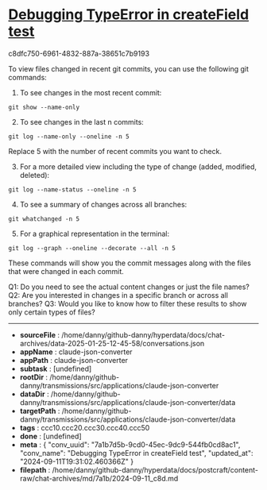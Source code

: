 # [Debugging TypeError in createField test](https://claude.ai/chat/7a1b7d5b-9cd0-45ec-9dc9-544fb0cd8ac1)

c8dfc750-6961-4832-887a-38651c7b9193

 To view files changed in recent git commits, you can use the following git commands:

1. To see changes in the most recent commit:

```
git show --name-only
```

2. To see changes in the last n commits:

```
git log --name-only --oneline -n 5
```

Replace 5 with the number of recent commits you want to check.

3. For a more detailed view including the type of change (added, modified, deleted):

```
git log --name-status --oneline -n 5
```

4. To see a summary of changes across all branches:

```
git whatchanged -n 5
```

5. For a graphical representation in the terminal:

```
git log --graph --oneline --decorate --all -n 5
```

These commands will show you the commit messages along with the files that were changed in each commit.

Q1: Do you need to see the actual content changes or just the file names?
Q2: Are you interested in changes in a specific branch or across all branches?
Q3: Would you like to know how to filter these results to show only certain types of files?

---

* **sourceFile** : /home/danny/github-danny/hyperdata/docs/chat-archives/data-2025-01-25-12-45-58/conversations.json
* **appName** : claude-json-converter
* **appPath** : claude-json-converter
* **subtask** : [undefined]
* **rootDir** : /home/danny/github-danny/transmissions/src/applications/claude-json-converter
* **dataDir** : /home/danny/github-danny/transmissions/src/applications/claude-json-converter/data
* **targetPath** : /home/danny/github-danny/transmissions/src/applications/claude-json-converter/data
* **tags** : ccc10.ccc20.ccc30.ccc40.ccc50
* **done** : [undefined]
* **meta** : {
  "conv_uuid": "7a1b7d5b-9cd0-45ec-9dc9-544fb0cd8ac1",
  "conv_name": "Debugging TypeError in createField test",
  "updated_at": "2024-09-11T19:31:02.460366Z"
}
* **filepath** : /home/danny/github-danny/hyperdata/docs/postcraft/content-raw/chat-archives/md/7a1b/2024-09-11_c8d.md